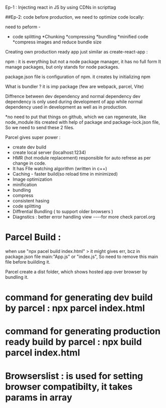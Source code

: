 Ep-1 :
Injecting react in JS by using CDNs in scripttag

##Ep-2:
code before production, we need to optimize code locally:

need to peform -

- code splitting
  *Chunking
  *compressing
  *bundling
  *minified code
  \*compress images and reduce bundle size

Creating own production ready app just similar as create-react-app :

npm : it is everything but not a node package manager, it has no full form
It manage packages, but only stands for node packages.

package.json file is configuration of npm. it creates by initializing npm

What is bundler ? it is imp package (few are webpack, parcel, Vite)

Diffrence between dev dependency and normal dependency
dev dependency is only used during development of app while normal dependency used in development as well as in production.

\*no need to put that things on github, which we can regenerate, like node_module
itis created with help of package and package-lock.json file, So we need to send these 2 files.

Parcel gives super power :

- create dev build
- create local server (localhost:1234)
- HMR (hot module replacement) responsible for auto refrese as per change in code.
- It has FIle watching algorithm (written in c++)
- Caching - faster build(so reload time in minimized)
- Image optimization
- minification
- bundling
- compress
- consistent hasing
- code splitting
- Diffrential Bundling ( to support older browsers )
- Diagnstics : better error handling view
  ----for more check parcel.org

# Parcel Build :

when use "npx pacel build index.html" > it might gives err, bcz in package.json file main:"App.js" or "index.js", So need to remove this main file before buiilding it.

Parcel create a dist folder, which shows hosted app over browser by bundling it.

# command for generating dev build by parcel : npx parcel index.html

# command for generating production ready build by parcel : npx build parcel index.html

# Browserslist : is used for setting browser compatibilty, it takes params in array
